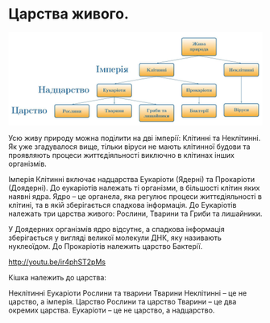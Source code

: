 Царства живого.
===============
![Царство](11.jpg)

Усю живу природу можна поділити на дві імперії: Клітинні та Неклітинні.
Як уже згадувалося вище, тільки віруси не мають клітинної будови та
проявляють процеси життєдіяльності виключно в клітинах інших організмів.

Імперія Клітинні включає надцарства Еукаріоти (Ядерні) та Прокаріоти
(Доядерні). До еукаріотів належать ті організми, в більшості клітин яких
наявні ядра. Ядро – це органела, яка регулює процеси життєдіяльності в
клітині, та в якій зберігається спадкова інформація. До Еукаріотів
належать три царства живого: Рослини, Тварини та Гриби та лишайники.

У Доядерних організмів ядро відсутнє, а спадкова інформація зберігається
у вигляді великої молекули ДНК, яку називають нуклеоїдом. До Прокаріотів належить царство Бактерії.

http://youtu.be/ir4phST2pMs


<quiz correctLabel="correct" incorrectLabel="incorrect" checkLabel="check">
    <question text="">
        <p>Кішка належить до царства:</p>
        <answer>Неклітинні</answer>
        <answer>Еукаріоти</answer>
        <answer>Рослини та тварини</answer>
        <answer correct>Тварини</answer>
        <explanation>
        Неклітинні – це не царство, а імперія. Царство Рослини та царство Тварини – це два окремих царства. Еукаріоти – це не царство, а надцарство.
        </explanation>
    </question>
</quiz>
